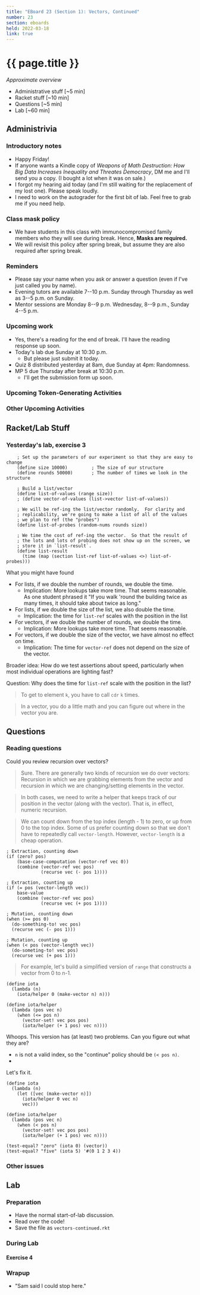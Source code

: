 ```yaml
---
title: "EBoard 23 (Section 1): Vectors, Continued"
number: 23
section: eboards
held: 2022-03-18
link: true
---
```

# {{ page.title }}

_Approximate overview_

* Administrative stuff [~5 min]
* Racket stuff [~10 min]
* Questions [~5 min]
* Lab [~60 min]

Administrivia
-------------

### Introductory notes

* Happy Friday!
* If anyone wants a Kindle copy of _Weapons of Math Destruction: How 
  Big Data Increases Inequality and Threates Democracy_, DM me and
  I'll send you a copy.  (I bought a lot when it was on sale.)
* I forgot my hearing aid today (and I'm still waiting for the
  replacement of my lost one).  Please speak loudly.
* I need to work on the autograder for the first bit of lab.  Feel free
  to grab me if you need help.

### Class mask policy

* We have students in this class with immunocompromised family members
  who they will see during break.  Hence, **Masks are required.**
* We will revisit this policy after spring break, but assume they are
  also required after spring break.

### Reminders

* Please say your name when you ask or answer a question (even if I've
  just called you by name).
* Evening tutors are available 7--10 p.m. Sunday through Thursday as
  well as 3--5 p.m. on Sunday.
* Mentor sessions are Monday 8--9 p.m.  Wednesday, 8--9 p.m., Sunday 4--5 p.m.

### Upcoming work

* Yes, there's a reading for the end of break.  I'll have the reading
  response up soon.
* Today's lab due Sunday at 10:30 p.m. 
    * But please just submit it today.
* Quiz 8 distributed yesterday at 8am, due Sunday at 4pm: Randomness.
* MP 5 due Thursday after break at 10:30 p.m.  
    * I'll get the submission form up soon.

### Upcoming Token-Generating Activities

### Other Upcoming Activities

Racket/Lab Stuff
----------------

### Yesterday's lab, exercise 3

```
    ; Set up the parameters of our experiment so that they are easy to change
    (define size 10000)         ; The size of our structure
    (define rounds 50000)       ; The number of times we look in the structure

    ; Build a list/vector 
    (define list-of-values (range size))
    ; (define vector-of-values (list->vector list-of-values))

    ; We will be ref-ing the list/vector randomly.  For clarity and
    ; replicability, we're going to make a list of all of the values 
    ; we plan to ref (the "probes")
    (define list-of-probes (random-nums rounds size))

    ; We time the cost of ref-ing the vector.  So that the result of
    ; the lots and lots of probing does not show up on the screen, we 
    ; store it in `list-result`.
    (define list-result
      (time (map (section list-ref list-of-values <>) list-of-probes)))
```

What you might have found

* For lists, if we double the number of rounds, we double the time.
    * Implication: More lookups take more time.  That seems reasonable.
      As one student phrased it "If you walk 'round the building twice
      as many times, it should take about twice as long."
* For lists, if we double the size of the list, we also double the time.
    * Implication: the time for `list-ref` scales with the position in 
      the list
* For vectors, if we double the number of rounds, we double the time.
    * Implication: More lookups take more time.  That seems reasonable.
* For vectors, if we double the size of the vector, we have almost no
  effect on time.
    * Implication: The time for `vector-ref` does not depend on the 
      size of the vector.

Broader idea: How do we test assertions about speed, particularly when
most individual operations  are lighting fast?

Question: Why does the time for `list-ref` scale with the position in 
the list?

> To get to element `k`, you have to call `cdr` `k` times.

> In a vector, you do a little math and you can figure out where in
  the vector you are.

Questions
---------

### Reading questions

Could you review recursion over vectors?

> Sure.  There are generally two kinds of recursion we do over vectors:
  Recursion in which we are grabbing elements from the vector and
  recursion in which we are changing/setting elements in the vector.

> In both cases, we need to write a helper that keeps track of our
  position in the vector (along with the vector).  That is, in effect,
  numeric recursion.

> We can count down from the top index (length - 1) to zero, or up
  from 0 to the top index.  Some of us prefer counting down so that
  we don't have to repeatedly call `vector-length`.  However,
  `vector-length` is a cheap operation.

    ; Extraction, counting down
    (if (zero? pos)
        (base-case-computation (vector-ref vec 0))
        (combine (vector-ref vec pos)
                 (recurse vec (- pos 1))))

    ; Extraction, counting up
    (if (= pos (vector-length vec))
        base-value
        (combine (vector-ref vec pos)
                 (recurse vec (+ pos 1))))

    ; Mutation, counting down
    (when (>= pos 0)
      (do-something-to! vec pos)
      (recurse vec (- pos 1)))

    ; Mutation, counting up
    (when (< pos (vector-length vec))
      (do-someting-to! vec pos)
      (recurse vec (+ pos 1)))

> For example, let's build a simplified version of `range` that 
  constructs a vector from 0 to n-1.

```
(define iota
  (lambda (n)
    (iota/helper 0 (make-vector n) n)))

(define iota/helper
  (lambda (pos vec n)
    (when (<= pos n)
      (vector-set! vec pos pos) 
      (iota/helper (+ 1 pos) vec n))))
```

Whoops.  This version has (at least) two problems.  Can you figure out 
what they are?

* `n` is not a valid index, so the "continue" policy should be `(< pos n)`.
*

Let's fix it.

```
(define iota
  (lambda (n)
    (let ([vec (make-vector n)])
      (iota/helper 0 vec n)
      vec)))

(define iota/helper
  (lambda (pos vec n)
    (when (< pos n)
      (vector-set! vec pos pos)
      (iota/helper (+ 1 pos) vec n))))

(test-equal? "zero" (iota 0) (vector))
(test-equal? "five" (iota 5) '#(0 1 2 3 4))
```

### Other issues

Lab
---

### Preparation

* Have the normal start-of-lab discussion.
* Read over the code!
* Save the file as `vectors-continued.rkt`

### During Lab

#### Exercise 4

### Wrapup

* "Sam said I could stop here."

